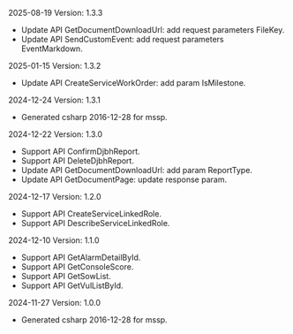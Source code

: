 2025-08-19 Version: 1.3.3
- Update API GetDocumentDownloadUrl: add request parameters FileKey.
- Update API SendCustomEvent: add request parameters EventMarkdown.


2025-01-15 Version: 1.3.2
- Update API CreateServiceWorkOrder: add param IsMilestone.


2024-12-24 Version: 1.3.1
- Generated csharp 2016-12-28 for mssp.

2024-12-22 Version: 1.3.0
- Support API ConfirmDjbhReport.
- Support API DeleteDjbhReport.
- Update API GetDocumentDownloadUrl: add param ReportType.
- Update API GetDocumentPage: update response param.


2024-12-17 Version: 1.2.0
- Support API CreateServiceLinkedRole.
- Support API DescribeServiceLinkedRole.


2024-12-10 Version: 1.1.0
- Support API GetAlarmDetailById.
- Support API GetConsoleScore.
- Support API GetSowList.
- Support API GetVulListById.


2024-11-27 Version: 1.0.0
- Generated csharp 2016-12-28 for mssp.

